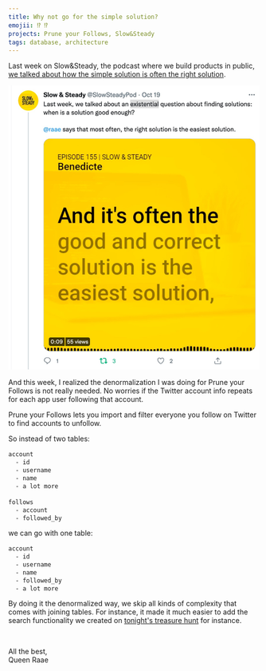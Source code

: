 ```yaml
---
title: Why not go for the simple solution?
emojii: ⁉️ ⁉️
projects: Prune your Follows, Slow&Steady
tags: database, architecture
---
```


Last week on Slow&Steady, the podcast where we build products in public, [we talked about how the simple solution is often the right solution](https://twitter.com/SlowSteadyPod/status/1582627389950988288?s=20&t=frrX5_RPqFJmSR-UvMm-5A).

[![Screenshot of audiogram tweet](./twitter.com_SlowSteadyPod.jpg)](https://twitter.com/SlowSteadyPod/status/1582627389950988288?s=20&t=frrX5_RPqFJmSR-UvMm-5A)

And this week, I realized the denormalization I was doing for Prune your Follows is not really needed. No worries if the Twitter account info repeats for each app user following that account.

<aside class="notice">

Prune your Follows lets you import and filter everyone you follow on Twitter to find accounts to unfollow.

</aside>

So instead of two tables:

```
account
  - id
  - username
  - name
  - a lot more

follows
  - account
  - followed_by
```

we can go with one table:

```
account
  - id
  - username
  - name
  - followed_by
  - a lot more
```

By doing it the denormalized way, we skip all kinds of complexity that comes with joining tables. For instance, it made it much easier to add the search functionality we created on [tonight's treasure hunt](https://youtu.be/Xr-s0Hg_45w) for instance.

&nbsp;

All the best,  
Queen Raae

